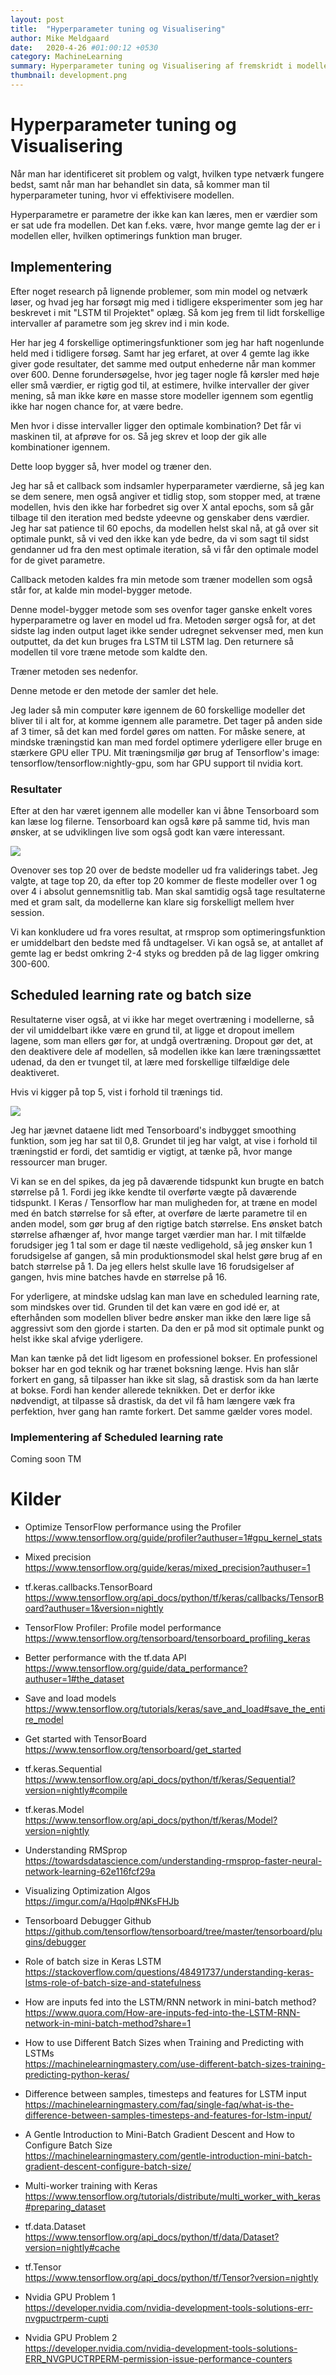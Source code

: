 ```yaml
---
layout: post
title:  "Hyperparameter tuning og Visualisering"
author: Mike Meldgaard
date:   2020-4-26 #01:00:12 +0530
category: MachineLearning
summary: Hyperparameter tuning og Visualisering af fremskridt i modellerne.
thumbnail: development.png
---
```


# Hyperparameter tuning og Visualisering
Når man har identificeret sit problem og valgt, hvilken type netværk fungere bedst, samt når man har behandlet sin data, så kommer man til hyperparameter tuning, hvor vi effektivisere modellen.

Hyperparametre er parametre der ikke kan kan læres, men er værdier som er sat ude fra modellen. Det kan f.eks. være, hvor mange gemte lag der er i modellen eller, hvilken optimerings funktion man bruger.

## Implementering
Efter noget research på lignende problemer, som min model og netværk løser, og hvad jeg har forsøgt mig med i tidligere eksperimenter som jeg har beskrevet i mit "LSTM til Projektet" oplæg. Så kom jeg frem til lidt forskellige intervaller af parametre som jeg skrev ind i min kode.

<script src="https://gist.github.com/Zxited/52f3349051f4bc275e3b4bd7c70b36ea.js"></script>

Her har jeg 4 forskellige optimeringsfunktioner som jeg har haft nogenlunde held med i tidligere forsøg. Samt har jeg erfaret, at over 4 gemte lag ikke giver gode resultater, det samme med output enhederne når man kommer over 600. Denne forundersøgelse, hvor jeg tager nogle få kørsler med høje eller små værdier, er rigtig god til, at estimere, hvilke intervaller der giver mening, så man ikke køre en masse store modeller igennem som egentlig ikke har nogen chance for, at være bedre.

Men hvor i disse intervaller ligger den optimale kombination? Det får vi maskinen til, at afprøve for os. Så jeg skrev et loop der gik alle kombinationer igennem.

<script src="https://gist.github.com/Zxited/96f017a1f548f7c4882079dfba4ff468.js"></script>

Dette loop bygger så, hver model og træner den.

Jeg har så et callback som indsamler hyperparameter værdierne, så jeg kan se dem senere, men også angiver et tidlig stop, som stopper med, at træne modellen, hvis den ikke har forbedret sig over X antal epochs, som så går tilbage til den iteration med bedste ydeevne og genskaber dens værdier. Jeg har sat patience til 60 epochs, da modellen helst skal nå, at gå over sit optimale punkt, så vi ved den ikke kan yde bedre, da vi som sagt til sidst gendanner ud fra den mest optimale iteration, så vi får den optimale model for de givet parametre.

<script src="https://gist.github.com/Zxited/27333a45b0800ca690124890f90ffe30.js"></script>

Callback metoden kaldes fra min metode som træner modellen som også står for, at kalde min model-bygger metode.

<script src="https://gist.github.com/Zxited/f6436ea16de61a2d54ed8f78c0ac0551.js"></script>

Denne model-bygger metode som ses ovenfor tager ganske enkelt vores hyperparametre og laver en model ud fra. Metoden sørger også for, at det sidste lag inden output laget ikke sender udregnet sekvenser med, men kun outputtet, da det kun bruges fra LSTM til LSTM lag. Den returnere så modellen til vore træne metode som kaldte den.

Træner metoden ses nedenfor.

<script src="https://gist.github.com/Zxited/85e94f697c1e188f4a3431be71b85365.js"></script>

Denne metode er den metode der samler det hele.

Jeg lader så min computer køre igennem de 60 forskellige modeller det bliver til i alt for, at komme igennem alle parametre. Det tager på anden side af 3 timer, så det kan med fordel gøres om natten. For måske senere, at mindske træningstid kan man med fordel optimere yderligere eller bruge en stærkere GPU eller TPU. Mit træningsmiljø gør brug af Tensorflow's image: tensorflow/tensorflow:nightly-gpu, som har GPU support til nvidia kort.

### Resultater
Efter at den har været igennem alle modeller kan vi åbne Tensorboard som kan læse log filerne. Tensorboard kan også køre på samme tid, hvis man ønsker, at se udviklingen live som også godt kan være interessant.

![](/assets/img/posts/2020-04-26-Tuning-Visualize/2020-05-05-20-43-18-2020-04-26-Tuning-Visualize.png)

Ovenover ses top 20 over de bedste modeller ud fra validerings tabet. Jeg valgte, at tage top 20, da efter top 20 kommer de fleste modeller over 1 og over 4 i absolut gennemsnitlig tab. Man skal samtidig også tage resultaterne med et gram salt, da modellerne kan klare sig forskelligt mellem hver session.

Vi kan konkludere ud fra vores resultat, at rmsprop som optimeringsfunktion er umiddelbart den bedste med få undtagelser. Vi kan også se, at antallet af gemte lag er bedst omkring 2-4 styks og bredden på de lag ligger omkring 300-600.

## Scheduled learning rate og batch size
Resultaterne viser også, at vi ikke har meget overtræning i modellerne, så der vil umiddelbart ikke være en grund til, at ligge et dropout imellem lagene, som man ellers gør for, at undgå overtræning. Dropout gør det, at den deaktivere dele af modellen, så modellen ikke kan lære træningssættet udenad, da den er tvunget til, at lære med forskellige tilfældige dele deaktiveret.

Hvis vi kigger på top 5, vist i forhold til trænings tid.

![](/assets/img/posts/2020-04-26-Tuning-Visualize/2020-05-05-21-05-36-2020-04-26-Tuning-Visualize.png)

Jeg har jævnet dataene lidt med Tensorboard's indbygget smoothing funktion, som jeg har sat til 0,8. Grundet til jeg har valgt, at vise i forhold til træningstid er fordi, det samtidig er vigtigt, at tænke på, hvor mange ressourcer man bruger.

Vi kan se en del spikes, da jeg på daværende tidspunkt kun brugte en batch størrelse på 1. Fordi jeg ikke kendte til overførte vægte på daværende tidspunkt. I Keras / Tensorflow har man muligheden for, at træne en model med én batch størrelse for så efter, at overføre de lærte parametre til en anden model, som gør brug af den rigtige batch størrelse. Ens ønsket batch størrelse afhænger af, hvor mange target værdier man har. I mit tilfælde forudsiger jeg 1 tal som er dage til næste vedligehold, så jeg ønsker kun 1 forudsigelse af gangen, så min produktionsmodel skal helst gøre brug af en batch størrelse på 1. Da jeg ellers helst skulle lave 16 forudsigelser af gangen, hvis mine batches havde en størrelse på 16.

For yderligere, at mindske udslag kan man lave en scheduled learning rate, som mindskes over tid. Grunden til det kan være en god idé er, at efterhånden som modellen bliver bedre ønsker man ikke den lære lige så aggressivt som den gjorde i starten. Da den er på mod sit optimale punkt og helst ikke skal afvige yderligere.

Man kan tænke på det lidt ligesom en professionel bokser. En professionel bokser har en god teknik og har trænet boksning længe. Hvis han slår forkert en gang, så tilpasser han ikke sit slag, så drastisk som da han lærte at bokse. Fordi han kender allerede teknikken. Det er derfor ikke nødvendigt, at tilpasse så drastisk, da det vil få ham længere væk fra perfektion, hver gang han ramte forkert. Det samme gælder vores model.

### Implementering af Scheduled learning rate
Coming soon TM

# Kilder
- Optimize TensorFlow performance using the Profiler<br><https://www.tensorflow.org/guide/profiler?authuser=1#gpu_kernel_stats>
- Mixed precision<br><https://www.tensorflow.org/guide/keras/mixed_precision?authuser=1>
- tf.keras.callbacks.TensorBoard<br><https://www.tensorflow.org/api_docs/python/tf/keras/callbacks/TensorBoard?authuser=1&version=nightly>
- TensorFlow Profiler: Profile model performance<br><https://www.tensorflow.org/tensorboard/tensorboard_profiling_keras>
- Better performance with the tf.data API<br><https://www.tensorflow.org/guide/data_performance?authuser=1#the_dataset>
- Save and load models<br><https://www.tensorflow.org/tutorials/keras/save_and_load#save_the_entire_model>
- Get started with TensorBoard<br><https://www.tensorflow.org/tensorboard/get_started>
- tf.keras.Sequential<br><https://www.tensorflow.org/api_docs/python/tf/keras/Sequential?version=nightly#compile>
- tf.keras.Model<br><https://www.tensorflow.org/api_docs/python/tf/keras/Model?version=nightly>
- Understanding RMSprop<br><https://towardsdatascience.com/understanding-rmsprop-faster-neural-network-learning-62e116fcf29a>
- Visualizing Optimization Algos<br><https://imgur.com/a/Hqolp#NKsFHJb>
- Tensorboard Debugger Github<br><https://github.com/tensorflow/tensorboard/tree/master/tensorboard/plugins/debugger>
- Role of batch size in Keras LSTM<br><https://stackoverflow.com/questions/48491737/understanding-keras-lstms-role-of-batch-size-and-statefulness>
- How are inputs fed into the LSTM/RNN network in mini-batch method?<br><https://www.quora.com/How-are-inputs-fed-into-the-LSTM-RNN-network-in-mini-batch-method?share=1>
- How to use Different Batch Sizes when Training and Predicting with LSTMs<br><https://machinelearningmastery.com/use-different-batch-sizes-training-predicting-python-keras/>
- Difference between samples, timesteps and features for LSTM input<br><https://machinelearningmastery.com/faq/single-faq/what-is-the-difference-between-samples-timesteps-and-features-for-lstm-input/>
- A Gentle Introduction to Mini-Batch Gradient Descent and How to Configure Batch Size<br><https://machinelearningmastery.com/gentle-introduction-mini-batch-gradient-descent-configure-batch-size/>

- Multi-worker training with Keras<br><https://www.tensorflow.org/tutorials/distribute/multi_worker_with_keras#preparing_dataset>
- tf.data.Dataset<br><https://www.tensorflow.org/api_docs/python/tf/data/Dataset?version=nightly#cache>
- tf.Tensor<br><https://www.tensorflow.org/api_docs/python/tf/Tensor?version=nightly>

- Nvidia GPU Problem 1<br><https://developer.nvidia.com/nvidia-development-tools-solutions-err-nvgpuctrperm-cupti>
- Nvidia GPU Problem 2<br><https://developer.nvidia.com/nvidia-development-tools-solutions-ERR_NVGPUCTRPERM-permission-issue-performance-counters>